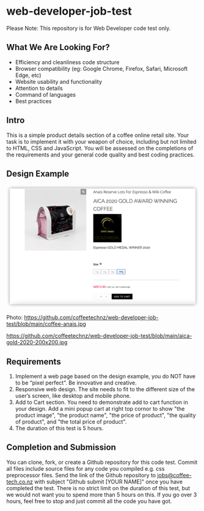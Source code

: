 # web-developer-job-test
Please Note: This repository is for Web Developer code test only.

## What We Are Looking For?

- Efficiency and cleanliness code structure
- Browser compatibility (eg: Google Chrome, Firefox, Safari, Microsoft Edge, etc)
- Website usability and functionality 
- Attention to details
- Command of languages
- Best practices

## Intro

This is a simple product details section of a coffee online retail site. Your task is to implement it with your weapon of choice, including but not limited to HTML, CSS and JavaScript. You will be assessed on the completions of the requirements and your general code quality and best coding practices.

## Design Example

![example](https://github.com/coffeetechnz/web-developer-job-test/blob/main/example-page.png)

Photo: https://github.com/coffeetechnz/web-developer-job-test/blob/main/coffee-anais.jpg

https://github.com/coffeetechnz/web-developer-job-test/blob/main/aica-gold-2020-200x200.jpg

## Requirements

1. Implement a web page based on the design example, you do NOT have to be “pixel perfect”. Be innovative and creative.
2. Responsive web design. The site needs to fit to the different size of the user’s screen, like desktop and mobile phone. 
3. Add to Cart section. You need to demonstrate add to cart function in your design. Add a mini popup cart at right top cornor to show "the product image", "the product name", "the price of product", "the quality of product", and "the total price of product". 
4. The duration of this test is 5 hours.

## Completion and Submission

You can clone, fork, or create a Github repository for this code test. Commit all files include source files for any code you compiled e.g. css preprocessor files. Send the link of the Github repository to jobs@coffee-tech.co.nz with subject "Github submit [YOUR NAME]" once you have completed the test. There is no strict limit on the duration of this test, but we would not want you to spend more than 5 hours on this. If you go over 3 hours, feel free to stop and just commit all the code you have got.
